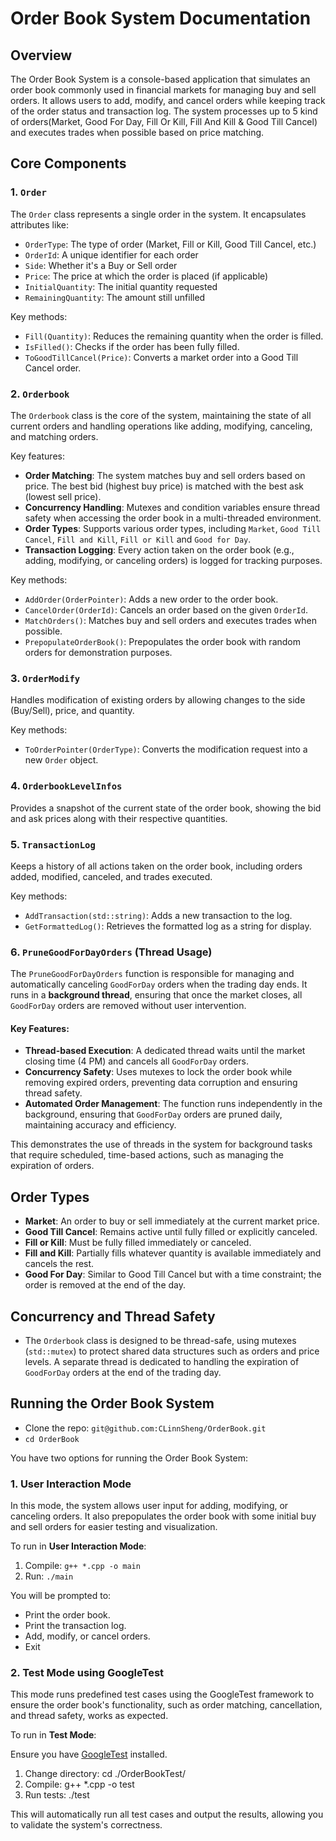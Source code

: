 Order Book System Documentation
===============================

Overview
--------

The Order Book System is a console-based application that simulates an order book commonly used in financial markets for managing buy and sell orders. It allows users to add, modify, and cancel orders while keeping track of the order status and transaction log. The system processes up to 5 kind of orders(Market, Good For Day, Fill Or Kill, Fill And Kill & Good Till Cancel) and executes trades when possible based on price matching.

Core Components
---------------

### 1\. `Order`

The `Order` class represents a single order in the system. It encapsulates attributes like:

-   `OrderType`: The type of order (Market, Fill or Kill, Good Till Cancel, etc.)
-   `OrderId`: A unique identifier for each order
-   `Side`: Whether it's a Buy or Sell order
-   `Price`: The price at which the order is placed (if applicable)
-   `InitialQuantity`: The initial quantity requested
-   `RemainingQuantity`: The amount still unfilled

Key methods:

-   `Fill(Quantity)`: Reduces the remaining quantity when the order is filled.
-   `IsFilled()`: Checks if the order has been fully filled.
-   `ToGoodTillCancel(Price)`: Converts a market order into a Good Till Cancel order.

### 2\. `Orderbook`

The `Orderbook` class is the core of the system, maintaining the state of all current orders and handling operations like adding, modifying, canceling, and matching orders.

Key features:

-   **Order Matching**: The system matches buy and sell orders based on price. The best bid (highest buy price) is matched with the best ask (lowest sell price).
-   **Concurrency Handling**: Mutexes and condition variables ensure thread safety when accessing the order book in a multi-threaded environment.
-   **Order Types**: Supports various order types, including `Market`, `Good Till Cancel`, `Fill and Kill`,  `Fill or Kill` and `Good for Day`.
-   **Transaction Logging**: Every action taken on the order book (e.g., adding, modifying, or canceling orders) is logged for tracking purposes.

Key methods:

-   `AddOrder(OrderPointer)`: Adds a new order to the order book.
-   `CancelOrder(OrderId)`: Cancels an order based on the given `OrderId`.
-   `MatchOrders()`: Matches buy and sell orders and executes trades when possible.
-   `PrepopulateOrderBook()`: Prepopulates the order book with random orders for demonstration purposes.

### 3\. `OrderModify`

Handles modification of existing orders by allowing changes to the side (Buy/Sell), price, and quantity.

Key methods:

-   `ToOrderPointer(OrderType)`: Converts the modification request into a new `Order` object.

### 4\. `OrderbookLevelInfos`

Provides a snapshot of the current state of the order book, showing the bid and ask prices along with their respective quantities.

### 5\. `TransactionLog`

Keeps a history of all actions taken on the order book, including orders added, modified, canceled, and trades executed.

Key methods:

-   `AddTransaction(std::string)`: Adds a new transaction to the log.
-   `GetFormattedLog()`: Retrieves the formatted log as a string for display.

### 6\. `PruneGoodForDayOrders` (Thread Usage)

The `PruneGoodForDayOrders` function is responsible for managing and automatically canceling `GoodForDay` orders when the trading day ends. It runs in a **background thread**, ensuring that once the market closes, all `GoodForDay` orders are removed without user intervention.

#### Key Features:

-   **Thread-based Execution**: A dedicated thread waits until the market closing time (4 PM) and cancels all `GoodForDay` orders.
-   **Concurrency Safety**: Uses mutexes to lock the order book while removing expired orders, preventing data corruption and ensuring thread safety.
-   **Automated Order Management**: The function runs independently in the background, ensuring that `GoodForDay` orders are pruned daily, maintaining accuracy and efficiency.

This demonstrates the use of threads in the system for background tasks that require scheduled, time-based actions, such as managing the expiration of orders.

Order Types
-----------

-   **Market**: An order to buy or sell immediately at the current market price.
-   **Good Till Cancel**: Remains active until fully filled or explicitly canceled.
-   **Fill or Kill**: Must be fully filled immediately or canceled.
-   **Fill and Kill**: Partially fills whatever quantity is available immediately and cancels the rest.
-   **Good For Day**: Similar to Good Till Cancel but with a time constraint; the order is removed at the end of the day.

Concurrency and Thread Safety
-----------------------------

-   The `Orderbook` class is designed to be thread-safe, using mutexes (`std::mutex`) to protect shared data structures such as orders and price levels. A separate thread is dedicated to handling the expiration of `GoodForDay` orders at the end of the trading day.

Running the Order Book System
-----------------------------

- Clone the repo: `git@github.com:CLinnSheng/OrderBook.git`
- `cd OrderBook`
  
You have two options for running the Order Book System:

### 1\. **User Interaction Mode**

In this mode, the system allows user input for adding, modifying, or canceling orders. It also prepopulates the order book with some initial buy and sell orders for easier testing and visualization.

To run in **User Interaction Mode**:<br>
1. Compile: `g++ *.cpp -o main`
2. Run: `./main`

You will be prompted to:

-   Print the order book.
-   Print the transaction log.
-   Add, modify, or cancel orders.
-   Exit

### 2\. **Test Mode using GoogleTest**

This mode runs predefined test cases using the GoogleTest framework to ensure the order book's functionality, such as order matching, cancellation, and thread safety, works as expected.

To run in **Test Mode**:

Ensure you have [GoogleTest](https://github.com/google/googletest) installed.<br>

1. Change directory: cd ./OrderBookTest/
2. Compile: g++ *.cpp -o test
3. Run tests: ./test


This will automatically run all test cases and output the results, allowing you to validate the system's correctness.
